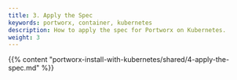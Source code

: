 ```yaml
---
title: 3. Apply the Spec
keywords: portworx, container, kubernetes
description: How to apply the spec for Portworx on Kubernetes.
weight: 3
---
```


{{% content "portworx-install-with-kubernetes/shared/4-apply-the-spec.md" %}}
